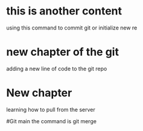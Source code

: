 # this is another content

using this command to commit git or initialize new re

# new chapter of the git

adding a new line of code to the git repo

# New chapter
learning how to pull from the server

#Git main
the command is git merge
